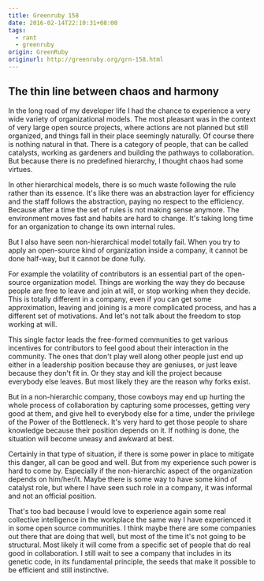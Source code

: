 ```yaml
---
title: Greenruby 158
date: 2016-02-14T22:10:31+08:00
tags:
  - rant
  - greenruby
origin: GreenRuby
originurl: http://greenruby.org/grn-158.html
---
```

## The thin line between chaos and harmony

In the long road of my developer life I had the chance to experience a very
wide variety of organizational models. The most pleasant was in the context of
very large open source projects, where actions are not planned but still
organized, and things fall in their place seemingly naturally. Of course there
is nothing natural in that. There is a category of people, that can be called
catalysts, working as gardeners and building the pathways to collaboration.
But because there is no predefined hierarchy, I thought chaos had some
virtues.

In other hierarchical models, there is so much waste following the rule rather
than its essence. It's like there was an abstraction layer for efficiency and
the staff follows the abstraction, paying no respect to the efficiency.
Because after a time the set of rules is not making sense anymore. The
environment moves fast and habits are hard to change. It's taking long time
for an organization to change its own internal rules.

But I also have seen non-hierarchical model totally fail. When you try to
apply an open-source kind of organization inside a company, it cannot be done
half-way, but it cannot be done fully.

For example the volatility of contributors is an essential part of the
open-source organization model. Things are working the way they do because
people are free to leave and join at will, or stop working when they decide.
This is totally different in a company, even if you can get some
approximation, leaving and joining is a more complicated process, and has a
different set of motivations. And let's not talk about the freedom to stop
working at will.

This single factor leads the free-formed communities to get various incentives
for contributors to feel good about their interaction in the community. The
ones that don't play well along other people just end up either in a
leadership position because they are geniuses, or just leave because they
don't fit in. Or they stay and kill the project because everybody else leaves.
But most likely they are the reason why forks exist.

But in a non-hierarchic company, those cowboys may end up hurting the whole
process of collaboration by capturing some processes, getting very good at
them, and give hell to everybody else for a time, under the privilege of the
Power of the Bottleneck. It's very hard to get those people to share knowledge
because their position depends on it. If nothing is done, the situation will
become uneasy and awkward at best.

Certainly in that type of situation, if there is some power in place to
mitigate this danger, all can be good and well. But from my experience such
power is hard to come by. Especially if the non-hierarchic aspect of the
organization depends on him/her/it. Maybe there is some way to have some kind
of catalyst role, but where I have seen such role in a company, it was
informal and not an official position.

That's too bad because I would love to experience again some real collective
intelligence in the workplace the same way I have experienced it in some open
source communities. I think maybe there are some companies out there that are
doing that well, but most of the time it's not going to be structural. Most
likely it will come from a specific set of people that do real good in
collaboration. I still wait to see a company that includes in its genetic
code, in its fundamental principle, the seeds that make it possible to be
efficient and still instinctive.
